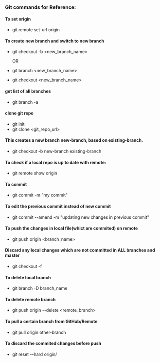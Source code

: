 ### Git commands for Reference:

#### To set origin 
  * git remote set-url origin <clone-url-from-gitlab>
 
#### To create new branch and switch to new branch
  * git checkout -b <new_branch_name>
    
    OR
  * git branch <new_branch_name>
  * git checkout <new_branch_name>

#### get list of all branches
  * git branch -a
  
#### clone git repo
  * git init
  * git clone <git_repo_url>
 
#### This creates a new branch new-branch, based on existing-branch.
  * git checkout -b new-branch existing-branch
  
#### To check if a local repo is up to date with remote:
  * git remote show origin
   
#### To commit
  * git commit -m "my commit"
   
#### To edit the previous commit instead of new commit
  * git commit --amend -m "updating new changes in previous commit"

#### To push the changes in local file(whict are commited) on remote
  * git push origin <branch_name>
   
#### Discard any local changes which are not committed in ALL branches and master
  * git checkout -f
  
#### To delete local branch
  * git branch -D branch_name
#### To delete remote branch
  * git push origin --delete <remote_branch>
 
#### To pull a certain branch from GitHub/Remote
  * git pull origin other-branch
 
 #### To discard the commited changes before push
  * git reset --hard origin/<your-branch-name> 

